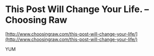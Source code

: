 <!--
id: 151101214
link: http://tumblr.atmos.org/post/151101214/this-post-will-change-your-life-choosing-raw
slug: this-post-will-change-your-life-choosing-raw
date: Tue Jul 28 2009 14:31:07 GMT-0700 (PDT)
publish: 2009-07-028
tags: 
title:    This Post Will Change Your Life. – Choosing Raw
-->


   This Post Will Change Your Life. – Choosing Raw
==================================================

[http://www.choosingraw.com/this-post-will-change-your-life/](http://www.choosingraw.com/this-post-will-change-your-life/)

YUM

